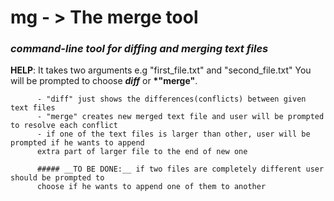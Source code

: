# mg - > The merge tool
### _command-line tool for diffing and merging text files_

__HELP__: It takes two arguments e.g "first_file.txt" and "second_file.txt"
          You will be prompted to choose __*diff*__ or __*"merge"__.
          
          - "diff" just shows the differences(conflicts) between given text files
          - "merge" creates new merged text file and user will be prompted to resolve each conflict
          - if one of the text files is larger than other, user will be prompted if he wants to append
          extra part of larger file to the end of new one
          
          ##### __TO BE DONE:__ if two files are completely different user should be prompted to
          choose if he wants to append one of them to another
